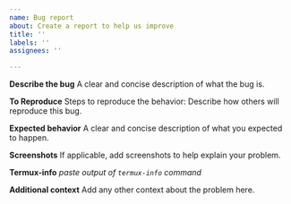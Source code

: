```yaml
---
name: Bug report
about: Create a report to help us improve
title: ''
labels: ''
assignees: ''

---
```


**Describe the bug**
A clear and concise description of what the bug is.

**To Reproduce**
Steps to reproduce the behavior:
Describe how others will reproduce this bug. 

**Expected behavior**
A clear and concise description of what you expected to happen.

**Screenshots**
If applicable, add screenshots to help explain your problem.

**Termux-info**
_paste output of `termux-info` command_



**Additional context**
Add any other context about the problem here.
